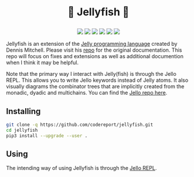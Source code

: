 # <p align="center">🪼 Jellyfish 🪼</p>

<p align="center">
    <a href="https://github.com/codereport/jellyfish/issues" alt="contributions welcome">
        <img src="https://img.shields.io/badge/contributions-welcome-brightgreen.svg?style=flat" /></a>
    <a href="https://lbesson.mit-license.org/" alt="MIT license">
        <img src="https://img.shields.io/badge/License-MIT-blue.svg" /></a>
    <a href="https://www.python.org/">
        <img src="https://img.shields.io/badge/Python-3-ff69b4.svg"/></a>
    <a href="https://github.com/codereport?tab=followers" alt="GitHub followers">
        <img src="https://img.shields.io/github/followers/codereport.svg?style=social&label=Follow" /></a>
    <a href="https://GitHub.com/codereport/jellyfish/stargazers/" alt="GitHub stars">
        <img src="https://img.shields.io/github/stars/codereport/jellyfish.svg?style=social&label=Star" /></a>
    <a href="https://twitter.com/code_report" alt="Twitter">
        <img src="https://img.shields.io/twitter/follow/code_report.svg?style=social&label=@code_report" /></a>
</p>

Jellyfish is an extension of the [Jelly programming language](https://github.com/DennisMitchell/jellylanguage/) created by Dennis Mitchell. Please visit his [repo](https://github.com/DennisMitchell/jellylanguage/) for the original documentation. This repo will focus on fixes and extensions as well as additional documention when I think it may be helpful.

Note that the primary way I interact with Jelly(fish) is through the Jello REPL. This allows you to write Jello keywords instead of Jelly atoms. It also visually diagrams the combinator trees that are implicitly created from the monadic, dyadic and multichains. You can find the [Jello repo here](https://github.com/codereport/jello/).

## Installing

```bash
git clone -q https://github.com/codereport/jellyfish.git
cd jellyfish
pip3 install --upgrade --user .
```

## Using

The intending way of using Jellyfish is through the [Jello REPL](https://github.com/codereport/jello/).
